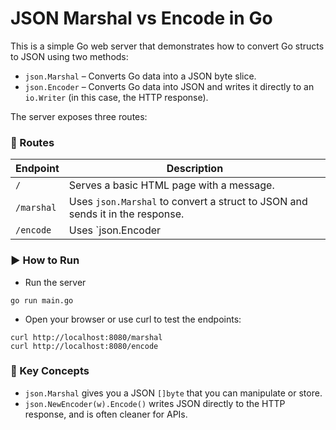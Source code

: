# JSON Marshal vs Encode in Go

This is a simple Go web server that demonstrates how to convert Go structs to JSON using two methods:

- `json.Marshal` – Converts Go data into a JSON byte slice.
- `json.Encoder` – Converts Go data into JSON and writes it directly to an `io.Writer` (in this case, the HTTP response).

The server exposes three routes:

### 🔧 Routes

| Endpoint        | Description |
|----------------|-------------|
| `/`            | Serves a basic HTML page with a message. |
| `/marshal`     | Uses `json.Marshal` to convert a struct to JSON and sends it in the response. |
| `/encode`      | Uses `json.Encoder


### ▶️ How to Run
- Run the server  
```
go run main.go
```
- Open your browser or use curl to test the endpoints:
```
curl http://localhost:8080/marshal
curl http://localhost:8080/encode
```

### 🧠 Key Concepts
- `json.Marshal` gives you a JSON `[]byte` that you can manipulate or store.
- `json.NewEncoder(w).Encode()` writes JSON directly to the HTTP response, and is often cleaner for APIs.